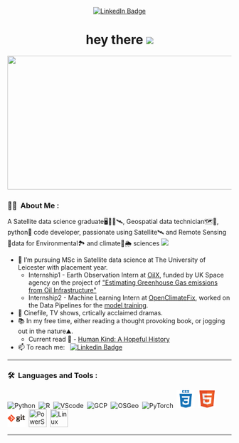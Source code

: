 
<p align="center">
<a href="https://www.linkedin.com/in/vardhan-raj-modi-0b10958a/"><img src="https://img.shields.io/badge/LinkedIn-blue?style=for-the-badge&logo=linkedin&logoColor=white" alt="LinkedIn Badge"></a>
</p>

<h1 align="center">hey there <img src="https://media.giphy.com/media/hvRJCLFzcasrR4ia7z/giphy.gif" width="40"></h1>

<p align="center"><img src="https://media.giphy.com/media/dWesBcTLavkZuG35MI/giphy.gif" width="600" height="300"  /></p>

### :woman_technologist: &nbsp;About Me :

A Satellite data science graduate🖥️👨‍💻🛰️, Geospatial data technician🗺️🧭, python🐍 code developer, passionate using Satellite🛰️ and Remote Sensing 📡data for Environmental🏞️ and climate🌊🌦️ sciences <img src="https://media.giphy.com/media/WUlplcMpOCEmTGBtBW/giphy.gif" width="30">

- 🔭 I’m pursuing MSc in Satellite data science at The University of Leicester with placement year.
  - Internship1 - Earth Observation Intern at [OilX](https://www.oilx.co/), funded by UK Space agency on the project of ["Estimating Greenhouse Gas emissions from Oil Infrastructure"](https://spacehubyorkshire.org/spin-showcase-2022-intern-blog-posts/)
  - Internship2 - Machine Learning Intern at [OpenClimateFix](https://www.openclimatefix.org/), worked on the Data Pipelines for the [model training](https://github.com/openclimatefix).
- 🎥 Cinefile, TV shows, crtically acclaimed dramas.
- 📚 In my free time, either reading a thought provoking book, or jogging out in the nature⛰️.
  - Current read 📙 -  [Human Kind: A Hopeful History](https://www.goodreads.com/book/show/52879286-humankind)  
- 📫 To reach me: &nbsp; [![Linkedin Badge](https://img.shields.io/badge/-raj-blue?style=flat&logo=Linkedin&logoColor=white)](https://www.linkedin.com/in/vardhan-raj-modi-0b10958a/)

---

### 🛠 &nbsp;Languages and Tools :

<p>
<img src="https://s3.dualstack.us-east-2.amazonaws.com/pythondotorg-assets/media/files/python-logo-only.svg" title="Python" alt="Python" width="40" height="40"/>&nbsp;
<img src="https://www.r-project.org/logo/Rlogo.svg" title="R" alt="R" width="40" height="40"/>&nbsp;
<img src="https://upload.wikimedia.org/wikipedia/commons/9/9a/Visual_Studio_Code_1.35_icon.svg" title="VScode" alt="VScode" width="40" height="40"/>&nbsp;
<img src="https://cdn.cdnlogo.com/logos/g/75/google-cloud.svg" title="Google Cloud Platform" alt="GCP" width="40" height="40"/>&nbsp;
<img src="https://avatars2.githubusercontent.com/u/1058467?s=400&v=4" title="OSGeo" alt="OSGeo" width="40" height="40"/>&nbsp;
<img src="https://upload.wikimedia.org/wikipedia/commons/1/10/PyTorch_logo_icon.svg" title="PyTorch" alt="PyTorch " width="40" height="40"/>&nbsp;
<img src="https://github.com/devicons/devicon/blob/master/icons/css3/css3-plain-wordmark.svg"  title="CSS3" alt="CSS" width="40" height="40"/>&nbsp;
<img src="https://github.com/devicons/devicon/blob/master/icons/html5/html5-original.svg" title="HTML5" alt="HTML" width="40" height="40"/>&nbsp;
<img src="https://github.com/devicons/devicon/blob/master/icons/git/git-original-wordmark.svg" title="Git" **alt="Git" width="40" height="40"/>&nbsp;
<img src="https://raw.githubusercontent.com/gist/Xainey/d5bde7d01dcbac51ac951810e94313aa/raw/6c858c46726541b48ddaaebab29c41c07a196394/PowerShell.svg" title="PowerShell" **alt="PS" width="40" height="40"/>&nbsp;
<img src="https://www.vectorlogo.zone/logos/linux/linux-icon.svg" title="Linux" **alt="Linux" width="40" height="40"/>&nbsp;
</p>

---


